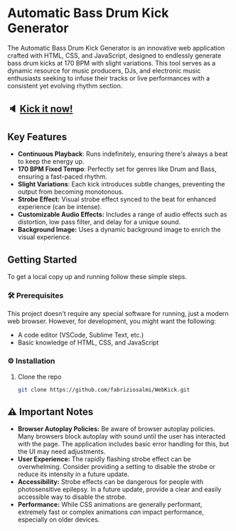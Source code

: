 # Automatic Bass Drum Kick Generator

The Automatic Bass Drum Kick Generator is an innovative web application crafted with HTML, CSS, and JavaScript, designed to endlessly generate bass drum kicks at 170 BPM with slight variations. This tool serves as a dynamic resource for music producers, DJs, and electronic music enthusiasts seeking to infuse their tracks or live performances with a consistent yet evolving rhythm section.

## 🔈 [Kick it now!](https://fabriziosalmi.github.io/WebKick/)

## Key Features

- **Continuous Playback**: Runs indefinitely, ensuring there's always a beat to keep the energy up.
- **170 BPM Fixed Tempo**: Perfectly set for genres like Drum and Bass, ensuring a fast-paced rhythm.
- **Slight Variations**: Each kick introduces subtle changes, preventing the output from becoming monotonous.
- **Strobe Effect:** Visual strobe effect synced to the beat for enhanced experience (can be intense).
- **Customizable Audio Effects:** Includes a range of audio effects such as distortion, low pass filter, and delay for a unique sound.
- **Background Image:** Uses a dynamic background image to enrich the visual experience.

## Getting Started

To get a local copy up and running follow these simple steps.

### 🛠️ Prerequisites

This project doesn't require any special software for running, just a modern web browser. However, for development, you might want the following:

- A code editor (VSCode, Sublime Text, etc.)
- Basic knowledge of HTML, CSS, and JavaScript

### ⚙️ Installation

1. Clone the repo
   ```sh
   git clone https://github.com/fabriziosalmi/WebKick.git
   ```

## ⚠️ Important Notes

*   **Browser Autoplay Policies:** Be aware of browser autoplay policies.  Many browsers block autoplay with sound until the user has interacted with the page. The application includes basic error handling for this, but the UI may need adjustments.
*   **User Experience:** The rapidly flashing strobe effect can be overwhelming.  Consider providing a setting to disable the strobe or reduce its intensity in a future update.
*   **Accessibility:** Strobe effects can be dangerous for people with photosensitive epilepsy.  In a future update, provide a clear and easily accessible way to disable the strobe.
*   **Performance:** While CSS animations are generally performant, extremely fast or complex animations *can* impact performance, especially on older devices.
